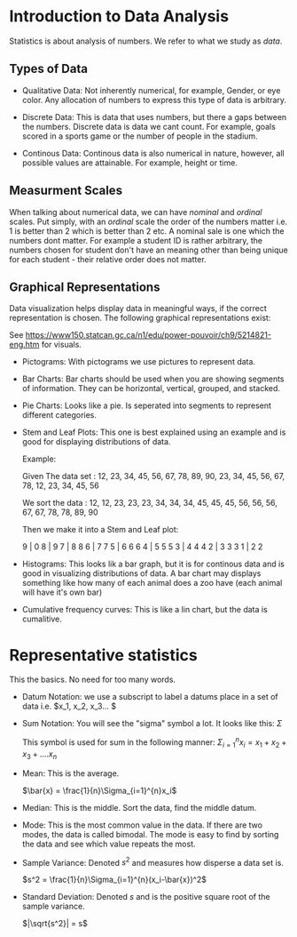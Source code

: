 # Introduction to Data Analysis

Statistics is about analysis of numbers. We refer to what we study as *data*.

## Types of Data

- Qualitative Data:
Not inherently numerical, for example, Gender, or eye color.
Any allocation of numbers to express this type of data is arbitrary.

- Discrete Data:
This is data that uses numbers, but there a gaps between the numbers. Discrete data is data we cant count. For example, goals scored in a sports game or the number of people in the stadium.

- Continous Data:
Continous data is also numerical in nature, however, all possible values are attainable. For example, height or time.


## Measurment Scales

When talking about numerical data, we can have *nominal* and *ordinal* scales. Put simply, with an *ordinal* scale the order of the numbers matter i.e. 1 is better than 2 which is better than 2 etc.
A nominal sale is one which the numbers dont matter. For example a student ID is rather arbitrary, the numbers chosen for student don't have an meaning other than being unique for each student - their relative order does not matter.

## Graphical Representations

Data visualization helps display data in meaningful ways, if the correct representation is chosen. The following graphical representations exist:

See https://www150.statcan.gc.ca/n1/edu/power-pouvoir/ch9/5214821-eng.htm for visuals.

- Pictograms:
With pictograms we use pictures to represent data.

- Bar Charts:
Bar charts should be used when you are showing segments of information.
They can be horizontal, vertical, grouped, and stacked. 

- Pie Charts:
Looks like a pie. Is seperated into segments to represent different categories.

- Stem and Leaf Plots:
This one is best explained using an example and is good for displaying distributions of data.

    Example: 

    Given The data set : 12, 23, 34, 45, 56, 67, 78, 89, 90, 23, 34, 45, 56, 67, 78, 12, 23, 34, 45, 56

    We sort the data : 12, 12, 23, 23, 23, 34, 34, 34, 45, 45, 45, 56, 56, 56, 67, 67, 78, 78, 89, 90

    Then we make it into a Stem and Leaf plot:

    9 | 0
    8 | 9
    7 | 8 8
    6 | 7 7
    5 | 6 6 6
    4 | 5 5 5
    3 | 4 4 4
    2 | 3 3 3
    1 | 2 2

- Histograms:
This looks lik a bar graph, but it is for continous data and is good in visualizing distributions of data. A bar chart may displays something like how many of each animal does a zoo have (each animal will have it's own bar)

- Cumulative frequency curves:
This is like a lin chart, but the data is cumalitive.

# Representative statistics

This the basics. No need for too many words.

- Datum Notation:
we use a subscript to label a datums place in a set of data i.e. $x_1, x_2, x_3... $

- Sum Notation:
You will see the "sigma" symbol a lot. It looks like this: $\Sigma$ 
    
    This symbol is used for sum in the following manner:
$\Sigma_{i=1}^{n}x_i = x_1 +x_2 + x_3 + .... x_n$

- Mean: 
This is the average.
    
     $\bar{x} = \frac{1}{n}\Sigma_{i=1}^{n}x_i$

- Median:
This is the middle. Sort the data, find the middle datum.

- Mode: 
This is the most common value in the data. If there are two modes, the data is called bimodal. The mode is easy to find by sorting the data and see which value repeats the most.

- Sample Variance:
Denoted $s^2$ and measures how disperse a data set is.

    $s^2 = \frac{1}{n}\Sigma_{i=1}^{n}(x_i-\bar{x})^2$

- Standard Deviation:
Denoted $s$ and is the positive square root of the sample variance.

    $|\sqrt{s^2}| = s$